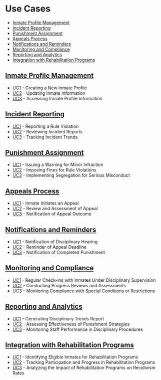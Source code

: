 # Use Cases

- [Inmate Profile Management](#inmate-profile-management)
- [Incident Reporting](#incident-reporting)
- [Punishment Assignment](#punishment-assignment)
- [Appeals Process](#appeals-process)
- [Notifications and Reminders](#notifications-and-reminders)
- [Monitoring and Compliance](#monitoring-and-compliance)
- [Reporting and Analytics](#reporting-and-analytics)
- [Integration with Rehabilitation Programs](#integration-with-rehabilitation-programs)

## [Inmate Profile Management](use-cases/inmate-profile-management.md)
- [UC1](use-cases/inmate-profile-management.md#use-case-1-creating-a-new-inmate-profile) - Creating a New Inmate Profile
- [UC2](use-cases/inmate-profile-management.md#use-case-2-updating-inmate-information) - Updating Inmate Information
- [UC3](use-cases/inmate-profile-management.md#use-case-3-accessing-inmate-profile-information) - Accessing Inmate Profile Information

## [Incident Reporting](use-cases/incident-reporting.md)
- [UC1](use-cases/incident-reporting.md#use-case-1-reporting-a-rule-violation) - Reporting a Rule Violation
- [UC2](use-cases/incident-reporting.md#use-case-2-reviewing-incident-reports) - Reviewing Incident Reports
- [UC3](use-cases/incident-reporting.md#use-case-3-tracking-incident-trends) - Tracking Incident Trends

## [Punishment Assignment](use-cases/punishment-assignment.md)
- [UC1](use-cases/punishment-assignment.md#use-case-1-issuing-a-warning-for-minor-infraction) - Issuing a Warning for Minor Infraction
- [UC2](use-cases/punishment-assignment.md#use-case-2-imposing-fines-for-rule-violations) - Imposing Fines for Rule Violations
- [UC3](use-cases/punishment-assignment.md#use-case-3-implementing-segregation-for-serious-misconduct) - Implementing Segregation for Serious Misconduct

## [Appeals Process](use-cases/appeals-process.md)
- [UC1](use-cases/appeals-process.md#use-case-1-inmate-initiates-an-appeal) - Inmate Initiates an Appeal
- [UC2](use-cases/appeals-process.md#use-case-2-review-and-assessment-of-appeal) - Review and Assessment of Appeal
- [UC3](use-cases/appeals-process.md#use-case-3-notification-of-appeal-outcome) - Notification of Appeal Outcome

## [Notifications and Reminders](use-cases/notifications-and-reminders.md)
- [UC1](use-cases/notifications-and-reminders.md#use-case-1-notification-of-disciplinary-hearing) - Notification of Disciplinary Hearing
- [UC2](use-cases/notifications-and-reminders.md#use-case-2-reminder-of-appeal-deadline) - Reminder of Appeal Deadline
- [UC3](use-cases/notifications-and-reminders.md#use-case-3-notification-of-completed-punishment) - Notification of Completed Punishment

## [Monitoring and Compliance](use-cases/monitoring-and-compliance.md)
- [UC1](use-cases/monitoring-and-compliance.md#use-case-1-regular-check-ins-with-inmates-under-disciplinary-supervision) - Regular Check-ins with Inmates Under Disciplinary Supervision
- [UC2](use-cases/monitoring-and-compliance.md#use-case-2-conducting-progress-reviews-and-assessments) - Conducting Progress Reviews and Assessments
- [UC3](use-cases/monitoring-and-compliance.md#use-case-3-monitoring-compliance-with-special-conditions-or-restrictions) - Monitoring Compliance with Special Conditions or Restrictions

## [Reporting and Analytics](use-cases/reporting-and-analytics.md)
- [UC1](use-cases/reporting-and-analytics.md#use-case-1-generating-disciplinary-trends-report) - Generating Disciplinary Trends Report
- [UC2](use-cases/reporting-and-analytics.md#use-case-2-assessing-effectiveness-of-punishment-strategies) - Assessing Effectiveness of Punishment Strategies
- [UC3](use-cases/reporting-and-analytics.md#use-case-3-monitoring-staff-performance-in-disciplinary-procedures) - Monitoring Staff Performance in Disciplinary Procedures

## [Integration with Rehabilitation Programs](use-cases/integration-with-rehabilitation-programs.md)
- [UC1](use-cases/integration-with-rehabilitation-programs.md#use-case-1-identifying-eligible-inmates-for-rehabilitation-programs) - Identifying Eligible Inmates for Rehabilitation Programs
- [UC2](use-cases/integration-with-rehabilitation-programs.md#use-case-2-tracking-participation-and-progress-in-rehabilitation-programs) - Tracking Participation and Progress in Rehabilitation Programs
- [UC3](use-cases/integration-with-rehabilitation-programs.md#use-case-3-analyzing-the-impact-of-rehabilitation-programs-on-recidivism-rates) - Analyzing the Impact of Rehabilitation Programs on Recidivism Rates
